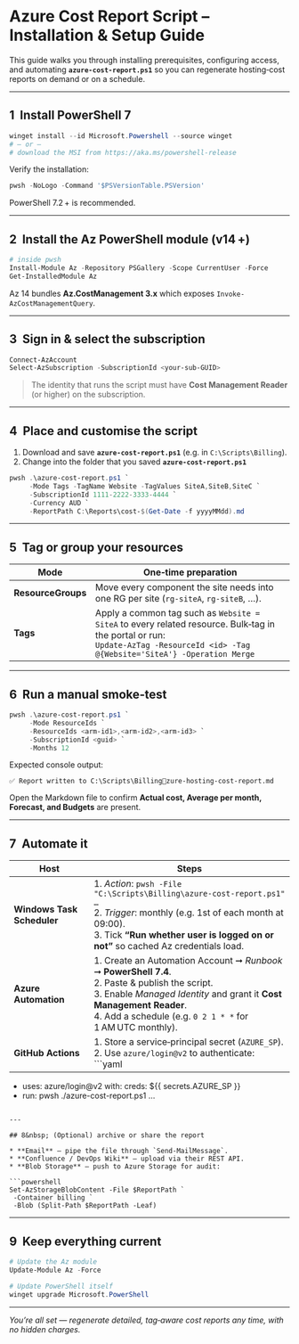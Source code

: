 # Azure Cost Report Script – Installation & Setup Guide

This guide walks you through installing prerequisites, configuring access, and automating **`azure‑cost‑report.ps1`** so you can regenerate hosting‑cost reports on demand or on a schedule.

---

## 1&nbsp; Install PowerShell 7

```powershell
winget install --id Microsoft.Powershell --source winget
# – or –
# download the MSI from https://aka.ms/powershell-release
```

Verify the installation:

```powershell
pwsh -NoLogo -Command '$PSVersionTable.PSVersion'
```

PowerShell 7.2 + is recommended.

---

## 2&nbsp; Install the **Az** PowerShell module (v14 +)

```powershell
# inside pwsh
Install-Module Az -Repository PSGallery -Scope CurrentUser -Force
Get-InstalledModule Az
```

Az 14 bundles **Az.CostManagement 3.x** which exposes `Invoke-AzCostManagementQuery`.

---

## 3&nbsp; Sign in & select the subscription

```powershell
Connect-AzAccount
Select-AzSubscription -SubscriptionId <your-sub-GUID>
```

> The identity that runs the script must have **Cost Management Reader** (or higher) on the subscription.

---

## 4&nbsp; Place and customise the script

1. Download and save **`azure-cost-report.ps1`** (e.g. in `C:\Scripts\Billing`).
2. Change into the folder that you saved **`azure-cost-report.ps1`**

```powershell
pwsh .\azure-cost-report.ps1 `
     -Mode Tags -TagName Website -TagValues SiteA,SiteB,SiteC `
     -SubscriptionId 1111-2222-3333-4444 `
     -Currency AUD `
     -ReportPath C:\Reports\cost-$(Get-Date -f yyyyMMdd).md
```

---

## 5&nbsp; Tag or group your resources

| Mode | One‑time preparation |
|------|----------------------|
| **ResourceGroups** | Move every component the site needs into one RG per site (`rg-siteA`, `rg-siteB`, …). |
| **Tags** | Apply a common tag such as `Website = SiteA` to every related resource. Bulk‑tag in the portal or run:<br>`Update-AzTag -ResourceId <id> -Tag @{Website='SiteA'} -Operation Merge` |

---

## 6&nbsp; Run a manual smoke‑test

```powershell
pwsh .\azure-cost-report.ps1 `
     -Mode ResourceIds `
     -ResourceIds <arm-id1>,<arm-id2>,<arm-id3> `
     -SubscriptionId <guid> `
     -Months 12
```

Expected console output:

```
✅ Report written to C:\Scripts\Billingzure-hosting-cost-report.md
```

Open the Markdown file to confirm **Actual cost, Average per month, Forecast, and Budgets** are present.

---

## 7&nbsp; Automate it

| Host | Steps |
|------|-------|
| **Windows Task Scheduler** | 1. *Action*: `pwsh -File "C:\Scripts\Billing\azure-cost-report.ps1" …`<br>2. *Trigger*: monthly (e.g. 1st of each month at 09:00).<br>3. Tick **“Run whether user is logged on or not”** so cached Az credentials load. |
| **Azure Automation** | 1. Create an Automation Account ➞ *Runbook* ➞ **PowerShell 7.4**.<br>2. Paste & publish the script.<br>3. Enable *Managed Identity* and grant it **Cost Management Reader**.<br>4. Add a schedule (e.g. `0 2 1 * *` for 1 AM UTC monthly). |
| **GitHub Actions** | 1. Store a service‑principal secret (`AZURE_SP`).<br>2. Use `azure/login@v2` to authenticate:<br>   ```yaml
   - uses: azure/login@v2
     with:
       creds: ${{ secrets.AZURE_SP }}
   - run: pwsh ./azure-cost-report.ps1 …
   ``` |

---

## 8&nbsp; (Optional) archive or share the report

* **Email** – pipe the file through `Send-MailMessage`.  
* **Confluence / DevOps Wiki** – upload via their REST API.  
* **Blob Storage** – push to Azure Storage for audit:

```powershell
Set-AzStorageBlobContent -File $ReportPath `
    -Container billing `
    -Blob (Split-Path $ReportPath -Leaf)
```

---

## 9&nbsp; Keep everything current

```powershell
# Update the Az module
Update-Module Az -Force

# Update PowerShell itself
winget upgrade Microsoft.PowerShell
```

---

*You’re all set — regenerate detailed, tag‑aware cost reports any time, with no hidden charges.*  
